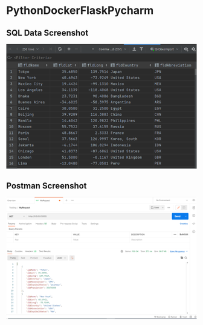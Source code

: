 # PythonDockerFlaskPycharm

## SQL Data Screenshot
![SQL Data query](screenshots/query.PNG)

## Postman Screenshot
![postman request output](screenshots/postman.PNG)
